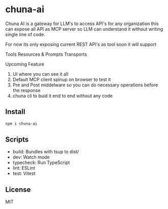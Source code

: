 # chuna-ai

Chuna AI is a gateway for LLM's to access API's for any organization this can expose all API as MCP server so LLM can understand it without writing single line of code.

For now its only exposing current REST API's as tool soon it will support 

Tools
Resources & Prompts
Transports 


Upcoming Feature

1. UI where you can see it all
2. Default MCP client spinup on browser to test it
3. Pre and Post middelware so you can do necessary operations before the response 
4. chuna cli to buid it end to end without any code


## Install

```bash
npm i chuna-ai
```

## Scripts

- build: Bundles with tsup to dist/
- dev: Watch mode
- typecheck: Run TypeScript
- lint: ESLint
- test: Vitest

## License

MIT
